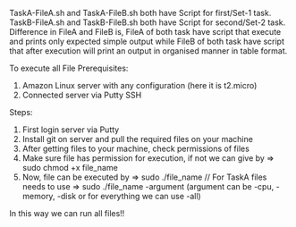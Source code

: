 TaskA-FileA.sh and TaskA-FileB.sh both have Script for first/Set-1 task.
TaskB-FileA.sh and TaskB-FileB.sh both have Script for second/Set-2 task.
Difference in FileA and FileB is, FileA of both task have script that execute and prints only expected simple output while FileB of both task have script that after execution will print an output in organised manner in table format.

To execute all File
Prerequisites: 
1. Amazon Linux server with any configuration (here it is t2.micro)
2. Connected server via Putty SSH

Steps:
1. First login server via Putty
2. Install git on server and pull the required files on your machine
3. After getting files to your machine, check permissions of files
4. Make sure file has permission for execution, if not we can give by => sudo chmod +x file_name
5. Now, file can be executed by => sudo ./file_name      // For TaskA files needs to use => sudo ./file_name -argument  (argument can be -cpu, -memory, -disk or for everything we can use -all)

In this way we can run all files!!

